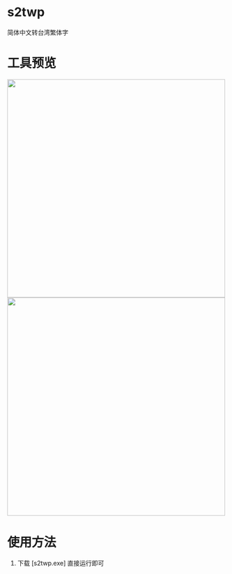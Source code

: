 # s2twp
简体中文转台湾繁体字

# 工具预览 
<img src="https://github.com/972793884/s2twp/blob/main/preview1.png" width="500" height="500">

<img src="https://github.com/972793884/s2twp/blob/main/preview2.png" width="500" height="500">

# 使用方法
1. 下载 [s2twp.exe] 直接运行即可